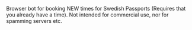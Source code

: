 Browser bot for booking NEW times for Swedish Passports (Requires that you already have a time). Not intended for commercial use, nor for spamming servers etc.
